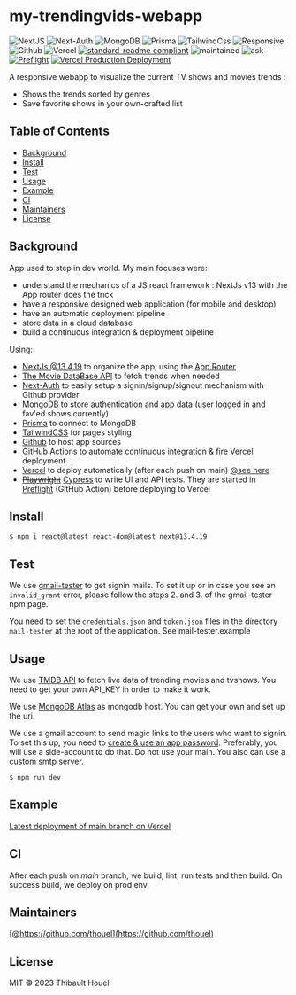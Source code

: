 # my-trendingvids-webapp

![NextJS](https://img.shields.io/badge/NextJS-cyan)
![Next-Auth](https://img.shields.io/badge/NextAuth.js-yellow)
![MongoDB](https://img.shields.io/badge/MongoDB-green)
![Prisma](https://img.shields.io/badge/Prisma-green)
![TailwindCss](https://img.shields.io/badge/Tailwind--CSS-red)
![Responsive](https://img.shields.io/badge/Responsive-red)
![Github](https://img.shields.io/badge/Github-blue)
![Vercel](https://img.shields.io/badge/Vercel-black)
[![standard-readme compliant](https://img.shields.io/badge/standard--readme-OK-green.svg?style=flat-square)](https://github.com/RichardLitt/standard-readme)
![maintained](https://img.shields.io/badge/Maintained%3F-yes-green)
![ask](https://img.shields.io/badge/Ask_me-anything-green)
[![Preflight](https://github.com/thouel/my-trendingvids-webapp/actions/workflows/preflight.yml/badge.svg)](https://github.com/thouel/my-trendingvids-webapp/actions/workflows/preflight.yml)
[![Vercel Production Deployment](https://github.com/thouel/my-trendingvids-webapp/actions/workflows/deploy.yml/badge.svg)](https://github.com/thouel/my-trendingvids-webapp/actions/workflows/deploy.yml)

A responsive webapp to visualize the current TV shows and movies trends :

- Shows the trends sorted by genres
- Save favorite shows in your own-crafted list

## Table of Contents

- [Background](#background)
- [Install](#install)
- [Test](#test)
- [Usage](#usage)
- [Example](#example)
- [CI](#ci)
- [Maintainers](#maintainers)
- [License](#license)

## Background

App used to step in dev world. My main focuses were:

- understand the mechanics of a JS react framework : NextJs v13 with the App router does the trick
- have a responsive designed web application (for mobile and desktop)
- have an automatic deployment pipeline
- store data in a cloud database
- build a continuous integration & deployment pipeline

Using:

- [NextJs @13.4.19](https://nextjs.org/) to organize the app, using the [App Router](https://nextjs.org/docs/app)
- [The Movie DataBase API](https://developer.themoviedb.org/docs) to fetch trends when needed
- [Next-Auth](https://next-auth.js.org/getting-started/introduction) to easily setup a signin/signup/signout mechanism with Github provider
- [MongoDB](https://www.mongodb.com/developer/languages/javascript/nextjs-with-mongodb/) to store authentication and app data (user logged in and fav'ed shows currently)
- [Prisma](https://www.prisma.io/docs/concepts/database-connectors/mongodb) to connect to MongoDB
- [TailwindCSS](https://tailwindcss.com/docs/guides/nextjs) for pages styling
- [Github](https://github.com/thouel/my-trendingvids-webapp/tree/main) to host app sources
- [GitHub Actions](https://github.com/thouel/my-trendingvids-webapp/actions) to automate continuous integration & fire Vercel deployment
- [Vercel](https://vercel.com/) to deploy automatically (after each push on main) [@see here](https://my-trendingvids-webapp.vercel.app)
- ~~[Playwright](https://playwright.dev)~~ [Cypress](https://docs.cypress.io/guides/overview/why-cypress) to write UI and API tests. They are started in [Preflight](https://github.com/thouel/my-trendingvids-webapp/actions/workflows/preflight.yml/) (GitHub Action) before deploying to Vercel

## Install

```
$ npm i react@latest react-dom@latest next@13.4.19
```

## Test

We use [gmail-tester](https://www.npmjs.com/package/gmail-tester) to get signin mails.
To set it up or in case you see an `invalid_grant` error, please follow the steps 2. and 3. of the gmail-tester npm page.

You need to set the `credentials.json` and `token.json` files in the directory `mail-tester` at the root of the application. See mail-tester.example

## Usage

We use [TMDB API](https://developer.themoviedb.org/docs) to fetch live data of trending movies and tvshows. You need to get your own API_KEY in order to make it work.

We use [MongoDB Atlas](https://www.mongodb.com/atlas/database) as mongodb host. You can get your own and set up the uri.

We use a gmail account to send magic links to the users who want to signin. To set this up, you need to [create & use an app password](https://support.google.com/accounts/answer/185833?sjid=12187193246270210576-EU). Preferably, you will use a side-account to do that. Do not use your main. You also can use a custom smtp server.

```
$ npm run dev
```

## Example

[Latest deployment of main branch on Vercel](https://my-trendingvids-webapp.vercel.app/)

## CI

After each push on _main_ branch, we build, lint, run tests and then build. On success build, we deploy on prod env.

## Maintainers

[@https://github.com/thouel](https://github.com/thouel)

## License

MIT © 2023 Thibault Houel

